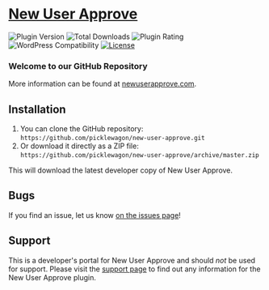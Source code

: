 # [New User Approve](https://newuserapprove.com) #

![Plugin Version](https://img.shields.io/wordpress/plugin/v/newuserapprove.svg?maxAge=2592000) ![Total Downloads](https://img.shields.io/wordpress/plugin/dt/new-user-approve.svg?maxAge=2592000) ![Plugin Rating](https://img.shields.io/wordpress/plugin/r/new-user-approve.svg?maxAge=2592000) ![WordPress Compatibility](https://img.shields.io/wordpress/v/new-user-approve.svg?maxAge=2592000) [![License](https://img.shields.io/badge/license-GPL--2.0%2B-red.svg)](https://github.com/picklewagon/new-user-approve/blob/master/license.txt)

### Welcome to our GitHub Repository

More information can be found at [newuserapprove.com](https://newuserapprove.com/).

## Installation ##

1. You can clone the GitHub repository: `https://github.com/picklewagon/new-user-approve.git`
2. Or download it directly as a ZIP file: `https://github.com/picklewagon/new-user-approve/archive/master.zip`

This will download the latest developer copy of New User Approve.

## Bugs ##
If you find an issue, let us know [on the issues page](https://github.com/picklewagon/new-user-approve/issues?state=open)!

## Support ##
This is a developer's portal for New User Approve and should _not_ be used for support. Please visit the [support page](https://newuserapprove.com/support) to find out any information for the New User Approve plugin.
